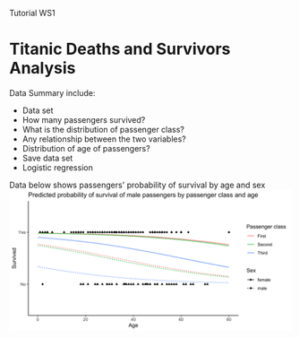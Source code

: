 Tutorial WS1
# Titanic Deaths and Survivors Analysis
Data Summary include:
- Data set
- How many passengers survived?
- What is the distribution of passenger class?
- Any relationship between the two variables?
- Distribution of age of passengers?
- Save data set
- Logistic regression

Data below shows passengers' probability of survival by age and sex
![](https://github.com/sm2302/labs-titanic-aknabil/blob/main/pred_prob_surv.png?raw=true)
